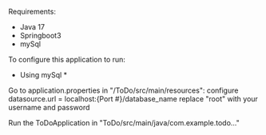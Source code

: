 Requirements:
  - Java 17
  - Springboot3
  - mySql

To configure this application to run:

* Using mySql *

Go to application.properties in "/ToDo/src/main/resources":
  configure datasource.url = localhost:{Port #}/database_name
            replace "root" with your username and password


Run the ToDoApplication in "ToDo/src/main/java/com.example.todo..."
